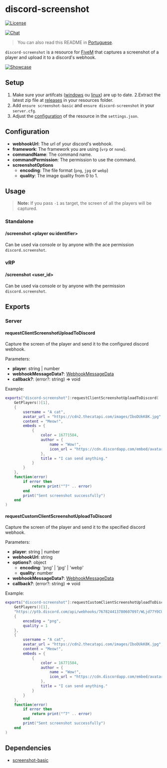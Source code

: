 # discord-screenshot

<p>
    <a href="https://github.com/GHMatti/ghmattimysql/blob/master/license.md">
        <img src="https://img.shields.io/badge/License-MIT-blue.svg" alt="License">
    </a>
</p>

<p>
    <a href="https://discord.gg/z6Yx9A8VDR">
        <img src="https://discordapp.com/api/guilds/514185816315265068/widget.png?style=banner2" alt="Chat">
    </a>
</p>

> You can also read this README in [Portuguese](https://github.com/jaimeadf/discord-screenshot/blob/master/README.pt.md).

`discord-screenshot` is a resource for [FiveM](https://fivem.net) that captures a screenshot of a player and upload it to a discord's webhook.

[![Showcase](https://img.youtube.com/vi/c9h40LoLky8/maxresdefault.jpg)](https://youtu.be/c9h40LoLky8)

## Setup
1. Make sure your artifcats ([windows](https://runtime.fivem.net/artifacts/fivem/build_server_windows/master) ou [linux](https://runtime.fivem.net/artifacts/fivem/build_proot_linux/master)) are up to date.
2.Extract the latest zip file at [releases](https://github.com/jaimeadf/discord-screenshot/releases) in your resources folder.
3. Add `ensure screenshot-basic` and `ensure discord-screenshot` in your `server.cfg`.
4. Adjust the [configuration](#configuration) of the resource in the `settings.json`.

## Configuration

* **webhookUrl**: The url of your discord's webhook.
* **framework**: The framework you are using (`vrp` or `none`).
* **commandName**: The command name.
* **commandPermission**: The permission to use the command.
* **screenshotOptions**
  * **encoding**: The file format (`png`, `jpg` or `webp`)
  * **quality**: The image quality from 0 to 1.

## Usage

> **Note:** If you pass `-1` as target, the screen of all the players will be captured.

### Standalone

#### /screenshot &lt;player ou identifier&gt;

Can be used via console or by anyone with the ace permission `discord.screenshot`.

### vRP

#### /screenshot &lt;user_id&gt;

Can be used via console or by anyone with the permission `discord.screenshot`.

## Exports

### Server

#### requestClientScreenshotUploadToDiscord

Capture the screen of the player and send it to the configured discord webhook.

Parameters:
* **player**: string | number
* **webhookMessageData?**: [WebhookMessageData](https://birdie0.github.io/discord-webhooks-guide/discord_webhook.html)
* **callback?**: (error?: string) => void

Example:
```lua
exports["discord-screenshot"]:requestClientScreenshotUploadToDiscord(
    GetPlayers()[1],
    {
        username = "A cat",
        avatar_url = "https://cdn2.thecatapi.com/images/IboDUkK8K.jpg",
        content = "Meow!",
        embeds = {
            {
                color = 16771584,
                author = {
                    name = "Wow!",
                    icon_url = "https://cdn.discordapp.com/embed/avatars/0.png"
                },
                title = "I can send anything."
            }
        }
    },
    function(error)
        if error then
            return print("^7" .. error)
        end
        print("Sent screenshot successfully")
    end
)

```

#### requestCustomClientScreenshotUploadToDiscord

Capture the screen of the player and send it to the specified discord webhook.

Parameters:
* **player**: string | number
* **webhookUrl**: string
* **options?**: object
  * **encoding**: 'png' | 'jpg' | 'webp'
  * **quality**: number
* **webhookMessageData?**: [WebhookMessageData](https://birdie0.github.io/discord-webhooks-guide/discord_webhook.html)
* **callback?**: (error?: string) => void

Example:
```lua
exports["discord-screenshot"]:requestCustomClientScreenshotUploadToDiscord(
    GetPlayers()[1],
    "https://ptb.discord.com/api/webhooks/767824413780607097/WLjd77Y0CUvqXmhLCYzqkiZ-BrTpcGfNiZ7hXcJRgQxrU0YR8sy566MgMHgqRx8IZ9iu",
    {
        encoding = "png",
        quality = 1
    },
    {
        username = "A cat",
        avatar_url = "https://cdn2.thecatapi.com/images/IboDUkK8K.jpg",
        content = "Meow!",
        embeds = {
            {
                color = 16771584,
                author = {
                    name = "Wow!",
                    icon_url = "https://cdn.discordapp.com/embed/avatars/0.png"
                },
                title = "I can send anything."
            }
        }
    },
    function(error)
        if error then
            return print("^7" .. error)
        end
        print("Sent screenshot successfully")
    end
)
```

## Dependencies

* [screenshot-basic](https://github.com/citizenfx/screenshot-basic)
